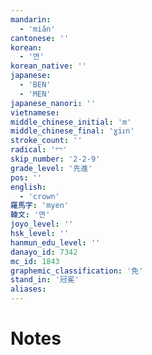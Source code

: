 ```yaml
---
mandarin:
  - 'miǎn'
cantonese: ''
korean:
  - '면'
korean_native: ''
japanese:
  - 'BEN'
  - 'MEN'
japanese_nanori: ''
vietnamese:
middle_chinese_initial: 'm'
middle_chinese_final: 'ɣiᴇn'
stroke_count: ''
radical: '冖'
skip_number: '2-2-9'
grade_level: '先進'
pos: ''
english:
  - 'crown'
羅馬字: 'myen'
韓文: '면'
joyo_level: ''
hsk_level: ''
hanmun_edu_level: ''
danayo_id: 7342
mc_id: 1843
graphemic_classification: '免'
stand_in: '冠冕'
aliases:
---
```


# Notes
